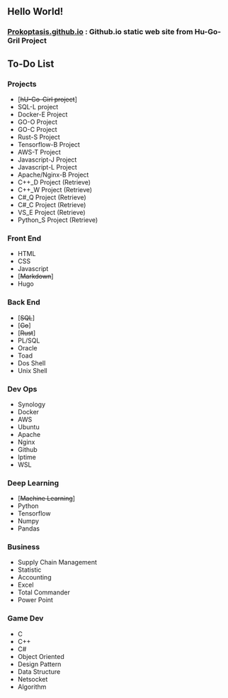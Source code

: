 ## Hello World!

### [Prokoptasis.github.io](https://prokoptasis.github.io) : Github.io static web site from Hu-Go-Gril Project

## To-Do List

### Projects

- [~~hU-Go-Girl project~~]
- SQL-L project
- Docker-E Project
- GO-O Project
- GO-C Project
- Rust-S Project
- Tensorflow-B Project
- AWS-T Project
- Javascript-J Project
- Javascript-L Project
- Apache/Nginx-B Project
- C++\_D Project (Retrieve)
- C++\_W Project (Retrieve)
- C#\_Q Project (Retrieve)
- C#\_C Project (Retrieve)
- VS_E Project (Retrieve)
- Python_S Project (Retrieve)

### Front End

- HTML
- CSS
- Javascript
- [~~Markdown~~]
- Hugo

### Back End

- [~~SQL~~]
- [~~Go~~]
- [~~Rust~~]
- PL/SQL
- Oracle
- Toad
- Dos Shell
- Unix Shell

### Dev Ops

- Synology
- Docker
- AWS
- Ubuntu
- Apache
- Nginx
- Github
- Iptime
- WSL

### Deep Learning

- [~~Machine Learning~~]
- Python
- Tensorflow
- Numpy
- Pandas

### Business

- Supply Chain Management
- Statistic
- Accounting
- Excel
- Total Commander
- Power Point

### Game Dev

- C
- C++
- C#
- Object Oriented
- Design Pattern
- Data Structure
- Netsocket
- Algorithm
